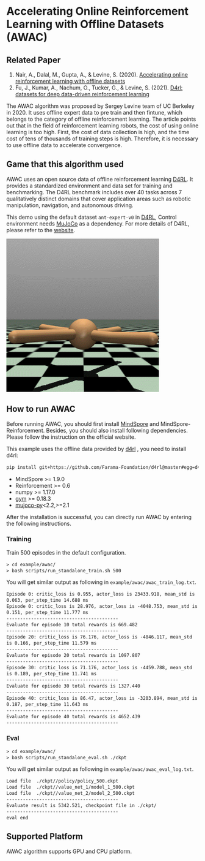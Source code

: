 # Accelerating Online Reinforcement Learning with Offline Datasets (AWAC)

## Related Paper

1. Nair, A.,  Dalal, M., Gupta, A., & Levine, S. (2020). [Accelerating online reinforcement learning with offline datasets](https://arxiv.org/abs/2006.09359)
2. Fu, J., Kumar, A., Nachum, O., Tucker, G., & Levine, S. (2021). [D4rl: datasets for deep data-driven reinforcement learning](https://arxiv.org/abs/2004.07219)

The AWAC algorithm was proposed by Sergey Levine team of UC Berkeley in 2020. It uses offline expert data to pre train and then fintune, which belongs to the category of offline reinforcement learning. The article points out that in the field of reinforcement learning robots, the cost of using online learning is too high. First, the cost of data collection is high, and the time cost of tens of thousands of training steps is high. Therefore, it is necessary to use offline data to accelerate convergence.

## Game that this algorithm used

AWAC uses an open source data of offline reinforcement learning [D4RL](https://arxiv.org/abs/2004.07219).
It provides a standardized environment and data set for training and benchmarking. The D4RL benchmark includes over 40 tasks across 7 qualitatively distinct domains that cover application areas such as robotic manipulation, navigation, and autonomous driving.

This demo using the default dataset `ant-expert-v0` in [D4RL](https://github.com/Farama-Foundation/D4RL), Control environment needs [MuJoCo](https://github.com/openai/mujoco-py) as a dependency. For more details of D4RL, please refer to the [website](https://sites.google.com/view/d4rl/home).

<img src="../../docs/images/ant.gif" alt="ant" style="zoom:80%;" />

## How to run AWAC

Before running AWAC, you should first install [MindSpore](https://www.mindspore.cn/install) and MindSpore-Reinforcement. Besides, you should also install following dependencies. Please follow the instruction on the official website.

This example uses the offline data provided by [d4rl](https://github.com/Farama-Foundation/d4rl) , you need to install d4rl:

```bash
pip install git+https://github.com/Farama-Foundation/d4rl@master#egg=d4rl
```

- MindSpore >= 1.9.0
- Reinforcement >= 0.6
- numpy >= 1.17.0
- [gym](https://github.com/openai/gym) >= 0.18.3
- [mujoco-py](https://github.com/openai/mujoco-py)<2.2,>=2.1

After the installation is successful, you can directly run AWAC by entering the following instructions.

### Training

Train 500 episodes in the default configuration.

```shell
> cd example/awac/
> bash scripts/run_standalone_train.sh 500
```

You will get similar output as following in `example/awac/awac_train_log.txt`.

```shell
Episode 0: critic_loss is 0.955, actor_loss is 23433.918, mean_std is 0.063, per_step_time 14.688 ms
Episode 0: critic_loss is 28.976, actor_loss is -4048.753, mean_std is 0.151, per_step_time 11.777 ms
-----------------------------------------
Evaluate for episode 10 total rewards is 669.482
-----------------------------------------
Episode 20: critic_loss is 76.176, actor_loss is -4846.117, mean_std is 0.166, per_step_time 11.579 ms
-----------------------------------------
Evaluate for episode 20 total rewards is 1097.807
-----------------------------------------
Episode 30: critic_loss is 71.176, actor_loss is -4459.788, mean_std is 0.189, per_step_time 11.741 ms
-----------------------------------------
Evaluate for episode 30 total rewards is 1327.440
-----------------------------------------
Episode 40: critic_loss is 86.47, actor_loss is -3203.894, mean_std is 0.187, per_step_time 11.643 ms
-----------------------------------------
Evaluate for episode 40 total rewards is 4652.439
-----------------------------------------
```

### Eval

```shell
> cd example/awac/
> bash scripts/run_standalone_eval.sh ./ckpt
```

You will get similar output as following in  `example/awac/awac_eval_log.txt`.

```shell
Load file  ./ckpt//policy/policy_500.ckpt
Load file  ./ckpt//value_net_1/model_1_500.ckpt
Load file  ./ckpt//value_net_2/model_2_500.ckpt
-----------------------------------------
Evaluate result is 5342.521, checkpoint file in ./ckpt/
-----------------------------------------
eval end
```

## Supported Platform

AWAC algorithm supports GPU and CPU platform.
